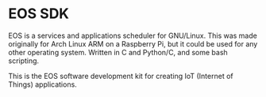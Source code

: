 EOS SDK
==========

EOS is a services and applications scheduler for GNU/Linux. This was made
originally for Arch Linux ARM on a Raspberry Pi, but it could be used for any
other operating system. Written in C and Python/C, and some bash scripting.

This is the EOS software development kit for creating IoT (Internet of Things) applications.
